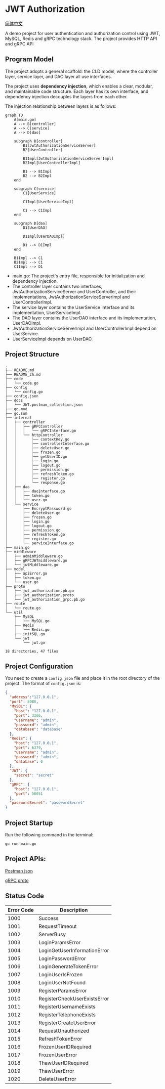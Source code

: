 # JWT Authorization

[简体中文](./README.md)

A demo project for user authentication and authorization control using JWT, MySQL, Redis and gRPC technology stack.
The project provides HTTP API and gRPC API

## Program Model
The project adopts a general scaffold: the CLD model, where the controller layer, service layer, and DAO layer all use interfaces.

The project uses **dependency injection**, which enables a clear, modular, and maintainable code structure. Each layer has its own interface, and dependency injection decouples the layers from each other.

The injection relationship between layers is as follows:

```mermaid
graph TD
    A[main.go]
    A --> B[controller]
    A --> C[service]
    A --> D[dao]

    subgraph B[controller]
        B1[JwtAuthorizationServiceServer]
        B2[UserController]

        B1Impl[JwtAuthorizationServiceServerImpl]
        B2Impl[UserControllerImpl]

        B1 --> B1Impl
        B2 --> B2Impl
    end

    subgraph C[service]
        C1[UserService]

        C1Impl[UserServiceImpl]

        C1 --> C1Impl
    end

    subgraph D[dao]
        D1[UserDAO]

        D1Impl[UserDAOImpl]

        D1 --> D1Impl
    end

    B1Impl --> C1
    B2Impl --> C1
    C1Impl --> D1
```

+ main.go: The project's entry file, responsible for initialization and dependency injection.
+ The controller layer contains two interfaces, JwtAuthorizationServiceServer and UserController, and their implementations, JwtAuthorizationServiceServerImpl and UserControllerImpl.
+ The service layer contains the UserService interface and its implementation, UserServiceImpl.
+ The DAO layer contains the UserDAO interface and its implementation, UserDAOImpl.
+ JwtAuthorizationServiceServerImpl and UserControllerImpl depend on UserService.
+ UserServiceImpl depends on UserDAO.

## Project Structure

```
.
├── README.md
├── README_zh.md
├── code
│   └── code.go
├── config
│   └── config.go
├── config.json
├── docs
│   └── JWT.postman_collection.json
├── go.mod
├── go.sum
├── internal
│   ├── controller
│   │   ├── gRPCController
│   │   │   └── gRPCInterface.go
│   │   └── httpController
│   │       ├── contextKey.go
│   │       ├── controllerInterface.go
│   │       ├── deleteUser.go
│   │       ├── frozen.go
│   │       ├── getUserID.go
│   │       ├── login.go
│   │       ├── logout.go
│   │       ├── permission.go
│   │       ├── refreshToken.go
│   │       ├── register.go
│   │       └── response.go
│   ├── dao
│   │   ├── daoInterface.go
│   │   ├── token.go
│   │   └── user.go
│   └── service
│       ├── EncryptPassword.go
│       ├── deleteUser.go
│       ├── frozen.go
│       ├── login.go
│       ├── logout.go
│       ├── permission.go
│       ├── refreshToken.go
│       ├── register.go
│       └── serviceInterface.go
├── main.go
├── middleware
│   ├── adminMiddleware.go
│   ├── gRPCJWTmiddleware.go
│   └── jwtMiddleware.go
├── model
│   ├── apiError.go
│   ├── token.go
│   └── user.go
├── proto
│   ├── jwt_authorization.pb.go
│   ├── jwt_authorization.proto
│   └── jwt_authorization_grpc.pb.go
├── route
│   └── route.go
└── util
    ├── MySQL
    │   └── MySQL.go
    ├── Redis
    │   └── Redis.go
    ├── initSQL.go
    └── jwt
        └── jwt.go

18 directories, 47 files
```

## Project Configuration

You need to create a `config.json` file and place it in the root directory of the project.
The format of `config.json` is:

```json
{
  "address":"127.0.0.1",
  "port": 8080,
  "MySQL": {
    "host": "127.0.0.1",
    "port": 3306,
    "username": "admin",
    "password": "admin",
    "database": "database"
  },
  "Redis": {
    "host": "127.0.0.1",
    "port": 6379,
    "username": "admin",
    "password": "admin",
    "database": 0
  },
  "JWT": {
    "secret": "secret"
  },
  "gRPC": {
    "host": "127.0.0.1",
    "port": 50051
  },
  "passwordSecret": "passwordSecret"
}
```

## Project Startup

Run the following command in the terminal:

```shell
go run main.go
```

## Project APIs:

[Postman json](./docs/JWT.postman_collection.json)

[gRPC proto](./proto/jwt_authorization.proto)

## Status Code

| Error Code                | Description                        |
|---------------------------|------------------------------------|
| 1000                      | Success                            |
| 1001                      | RequestTimeout                     |
| 1002                      | ServerBusy                         |
| 1003                      | LoginParamsError                   |
| 1004                      | LoginGetUserInformationError       |
| 1005                      | LoginPasswordError                 |
| 1006                      | LoginGenerateTokenError            |
| 1007                      | LoginUserIsFrozen                  |
| 1008                      | LoginUserNotFound                  |
| 1009                      | RegisterParamsError                |
| 1010                      | RegisterCheckUserExistsError       |
| 1011                      | RegisterUsernameExists             |
| 1012                      | RegisterTelephoneExists            |
| 1013                      | RegisterCreateUserError            |
| 1014                      | RequestUnauthorized                |
| 1015                      | RefreshTokenError                  |
| 1016                      | FrozenUserIDRequired               |
| 1017                      | FrozenUserError                    |
| 1018                      | ThawUserIDRequired                 |
| 1019                      | ThawUserError                      |
| 1020                      | DeleteUserError                    |
